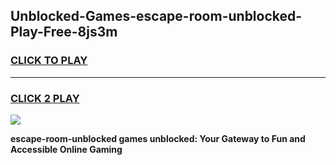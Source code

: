 
## Unblocked-Games-escape-room-unblocked-Play-Free-8js3m
<h3>
<a href="https://premium76.site?title=escape-room-unblocked&ref=21A">CLICK TO PLAY</a></h3>
<hr>

<h3>
<a href="https://premium76.site?title=escape-room-unblocked&ref=21A">CLICK 2 PLAY</a>
  
</h3>

<a href="https://premium76.site?title=escape-room-unblocked&ref=21A"><img src="https://clearcache.store/games.png"></a>


**escape-room-unblocked games unblocked: Your Gateway to Fun and Accessible Online Gaming**
